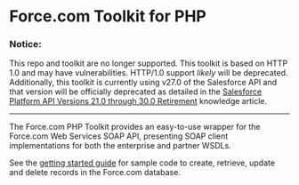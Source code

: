 Force.com Toolkit for PHP
=========================

### Notice: 

This repo and toolkit are no longer supported. This toolkit is based on HTTP 1.0 and may have vulnerabilities. HTTP/1.0 support *likely* will be deprecated. Additionally, this toolkit is currently using v27.0 of the Salesforce API and that version will be officially deprecated as detailed in the [Salesforce Platform API Versions 21.0 through 30.0 Retirement](https://help.salesforce.com/s/articleView?id=000354473&type=1) knowledge article.

---
The Force.com PHP Toolkit provides an easy-to-use wrapper for the Force.com Web Services SOAP API, presenting SOAP client implementations for both the enterprise and partner WSDLs.

See the [getting started guide](https://developer.salesforce.com/page/PHP_Toolkit_13.0_Getting_Started) for sample code to create, retrieve, update and delete records in the Force.com database.
